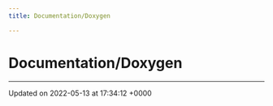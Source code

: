 ```yaml
---
title: Documentation/Doxygen

---
```


# Documentation/Doxygen








-------------------------------

Updated on 2022-05-13 at 17:34:12 +0000
